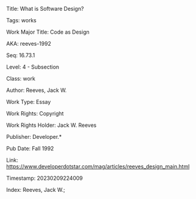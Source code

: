 Title:  What is Software Design?

Tags:   works

Work Major Title: Code as Design

AKA:    reeves-1992

Seq:    16.73.1

Level:  4 - Subsection

Class:  work

Author: Reeves, Jack W.

Work Type: Essay

Work Rights: Copyright

Work Rights Holder: Jack W. Reeves

Publisher: Developer.*

Pub Date: Fall 1992

Link:   https://www.developerdotstar.com/mag/articles/reeves_design_main.html

Timestamp: 20230209224009

Index:  Reeves, Jack W.; 
